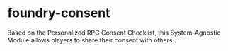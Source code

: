 # foundry-consent
 Based on the Personalized RPG Consent Checklist, this System-Agnostic Module allows players to share their consent with others.

